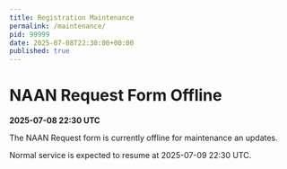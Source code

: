 ```yaml
---
title: Registration Maintenance
permalink: /maintenance/
pid: 99999
date: 2025-07-08T22:30:00+00:00
published: true
---
```


# NAAN Request Form Offline

**2025-07-08 22:30 UTC**

The NAAN Request form is currently offline for maintenance an updates.

Normal service is expected to resume at 2025-07-09 22:30 UTC.


